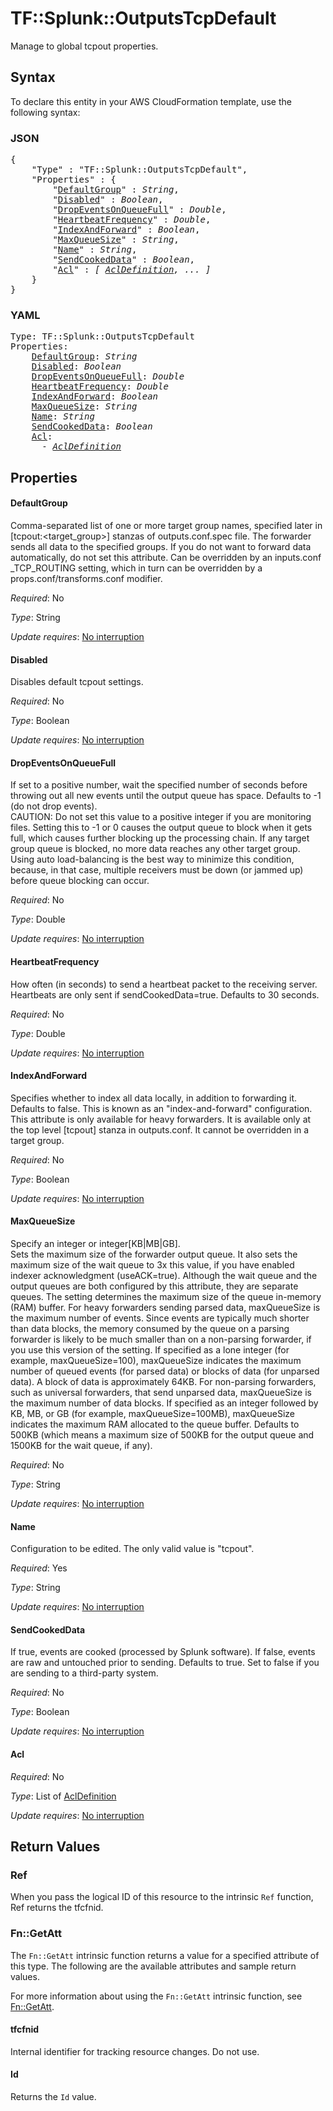 # TF::Splunk::OutputsTcpDefault

Manage to global tcpout properties.

## Syntax

To declare this entity in your AWS CloudFormation template, use the following syntax:

### JSON

<pre>
{
    "Type" : "TF::Splunk::OutputsTcpDefault",
    "Properties" : {
        "<a href="#defaultgroup" title="DefaultGroup">DefaultGroup</a>" : <i>String</i>,
        "<a href="#disabled" title="Disabled">Disabled</a>" : <i>Boolean</i>,
        "<a href="#dropeventsonqueuefull" title="DropEventsOnQueueFull">DropEventsOnQueueFull</a>" : <i>Double</i>,
        "<a href="#heartbeatfrequency" title="HeartbeatFrequency">HeartbeatFrequency</a>" : <i>Double</i>,
        "<a href="#indexandforward" title="IndexAndForward">IndexAndForward</a>" : <i>Boolean</i>,
        "<a href="#maxqueuesize" title="MaxQueueSize">MaxQueueSize</a>" : <i>String</i>,
        "<a href="#name" title="Name">Name</a>" : <i>String</i>,
        "<a href="#sendcookeddata" title="SendCookedData">SendCookedData</a>" : <i>Boolean</i>,
        "<a href="#acl" title="Acl">Acl</a>" : <i>[ <a href="acldefinition.md">AclDefinition</a>, ... ]</i>
    }
}
</pre>

### YAML

<pre>
Type: TF::Splunk::OutputsTcpDefault
Properties:
    <a href="#defaultgroup" title="DefaultGroup">DefaultGroup</a>: <i>String</i>
    <a href="#disabled" title="Disabled">Disabled</a>: <i>Boolean</i>
    <a href="#dropeventsonqueuefull" title="DropEventsOnQueueFull">DropEventsOnQueueFull</a>: <i>Double</i>
    <a href="#heartbeatfrequency" title="HeartbeatFrequency">HeartbeatFrequency</a>: <i>Double</i>
    <a href="#indexandforward" title="IndexAndForward">IndexAndForward</a>: <i>Boolean</i>
    <a href="#maxqueuesize" title="MaxQueueSize">MaxQueueSize</a>: <i>String</i>
    <a href="#name" title="Name">Name</a>: <i>String</i>
    <a href="#sendcookeddata" title="SendCookedData">SendCookedData</a>: <i>Boolean</i>
    <a href="#acl" title="Acl">Acl</a>: <i>
      - <a href="acldefinition.md">AclDefinition</a></i>
</pre>

## Properties

#### DefaultGroup

Comma-separated list of one or more target group names, specified later in [tcpout:<target_group>] stanzas of outputs.conf.spec file.
The forwarder sends all data to the specified groups. If you do not want to forward data automatically, do not set this attribute. Can be overridden by an inputs.conf _TCP_ROUTING setting, which in turn can be overridden by a props.conf/transforms.conf modifier.

_Required_: No

_Type_: String

_Update requires_: [No interruption](https://docs.aws.amazon.com/AWSCloudFormation/latest/UserGuide/using-cfn-updating-stacks-update-behaviors.html#update-no-interrupt)

#### Disabled

Disables default tcpout settings.

_Required_: No

_Type_: Boolean

_Update requires_: [No interruption](https://docs.aws.amazon.com/AWSCloudFormation/latest/UserGuide/using-cfn-updating-stacks-update-behaviors.html#update-no-interrupt)

#### DropEventsOnQueueFull

If set to a positive number, wait the specified number of seconds before throwing out all new events until the output queue has space. Defaults to -1 (do not drop events).
<br>CAUTION: Do not set this value to a positive integer if you are monitoring files.
Setting this to -1 or 0 causes the output queue to block when it gets full, which causes further blocking up the processing chain. If any target group queue is blocked, no more data reaches any other target group.
Using auto load-balancing is the best way to minimize this condition, because, in that case, multiple receivers must be down (or jammed up) before queue blocking can occur.

_Required_: No

_Type_: Double

_Update requires_: [No interruption](https://docs.aws.amazon.com/AWSCloudFormation/latest/UserGuide/using-cfn-updating-stacks-update-behaviors.html#update-no-interrupt)

#### HeartbeatFrequency

How often (in seconds) to send a heartbeat packet to the receiving server.
Heartbeats are only sent if sendCookedData=true. Defaults to 30 seconds.

_Required_: No

_Type_: Double

_Update requires_: [No interruption](https://docs.aws.amazon.com/AWSCloudFormation/latest/UserGuide/using-cfn-updating-stacks-update-behaviors.html#update-no-interrupt)

#### IndexAndForward

Specifies whether to index all data locally, in addition to forwarding it. Defaults to false.
This is known as an "index-and-forward" configuration. This attribute is only available for heavy forwarders. It is available only at the top level [tcpout] stanza in outputs.conf. It cannot be overridden in a target group.

_Required_: No

_Type_: Boolean

_Update requires_: [No interruption](https://docs.aws.amazon.com/AWSCloudFormation/latest/UserGuide/using-cfn-updating-stacks-update-behaviors.html#update-no-interrupt)

#### MaxQueueSize

Specify an integer or integer[KB|MB|GB].
<br>Sets the maximum size of the forwarder output queue. It also sets the maximum size of the wait queue to 3x this value, if you have enabled indexer acknowledgment (useACK=true).
Although the wait queue and the output queues are both configured by this attribute, they are separate queues. The setting determines the maximum size of the queue in-memory (RAM) buffer.
For heavy forwarders sending parsed data, maxQueueSize is the maximum number of events. Since events are typically much shorter than data blocks, the memory consumed by the queue on a parsing forwarder is likely to be much smaller than on a non-parsing forwarder, if you use this version of the setting.
If specified as a lone integer (for example, maxQueueSize=100), maxQueueSize indicates the maximum number of queued events (for parsed data) or blocks of data (for unparsed data). A block of data is approximately 64KB. For non-parsing forwarders, such as universal forwarders, that send unparsed data, maxQueueSize is the maximum number of data blocks.
If specified as an integer followed by KB, MB, or GB (for example, maxQueueSize=100MB), maxQueueSize indicates the maximum RAM allocated to the queue buffer. Defaults to 500KB (which means a maximum size of 500KB for the output queue and 1500KB for the wait queue, if any).

_Required_: No

_Type_: String

_Update requires_: [No interruption](https://docs.aws.amazon.com/AWSCloudFormation/latest/UserGuide/using-cfn-updating-stacks-update-behaviors.html#update-no-interrupt)

#### Name

Configuration to be edited. The only valid value is "tcpout".

_Required_: Yes

_Type_: String

_Update requires_: [No interruption](https://docs.aws.amazon.com/AWSCloudFormation/latest/UserGuide/using-cfn-updating-stacks-update-behaviors.html#update-no-interrupt)

#### SendCookedData

If true, events are cooked (processed by Splunk software). If false, events are raw and untouched prior to sending. Defaults to true.
Set to false if you are sending to a third-party system.

_Required_: No

_Type_: Boolean

_Update requires_: [No interruption](https://docs.aws.amazon.com/AWSCloudFormation/latest/UserGuide/using-cfn-updating-stacks-update-behaviors.html#update-no-interrupt)

#### Acl

_Required_: No

_Type_: List of <a href="acldefinition.md">AclDefinition</a>

_Update requires_: [No interruption](https://docs.aws.amazon.com/AWSCloudFormation/latest/UserGuide/using-cfn-updating-stacks-update-behaviors.html#update-no-interrupt)

## Return Values

### Ref

When you pass the logical ID of this resource to the intrinsic `Ref` function, Ref returns the tfcfnid.

### Fn::GetAtt

The `Fn::GetAtt` intrinsic function returns a value for a specified attribute of this type. The following are the available attributes and sample return values.

For more information about using the `Fn::GetAtt` intrinsic function, see [Fn::GetAtt](https://docs.aws.amazon.com/AWSCloudFormation/latest/UserGuide/intrinsic-function-reference-getatt.html).

#### tfcfnid

Internal identifier for tracking resource changes. Do not use.

#### Id

Returns the <code>Id</code> value.


